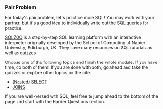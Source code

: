 ### Pair Problem

For today's pair problem, let's practice more SQL! You may work with your partner, but it's a good idea to individually write out the SQL queries for practice.

[SQLZOO](http://sqlzoo.net/) is a step-by-step SQL learning platform with an interactive interpreter originally developed by the School of Computing of Napier University, Edinburgh, UK. They have many resources on SQL tutorials as well as quizzes. 

Choose one of the following topics and finish the whole module. If you have time, do both of them! If you are done with both, go ahead and take the quizzes or explore other topics on the cite.

 * [(Nested) SELECT](http://sqlzoo.net/wiki/SELECT_within_SELECT_Tutorial)
 * [JOINS](http://sqlzoo.net/wiki/More_JOIN_operations)


If you are well-versed with SQL, feel free to jump ahead to the bottom of the page and start with the Harder Questions section.
